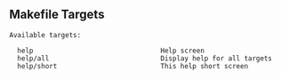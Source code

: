 <!-- markdownlint-disable-file MD041 -->
## Makefile Targets
```text
Available targets:

  help                                Help screen
  help/all                            Display help for all targets
  help/short                          This help short screen

```
